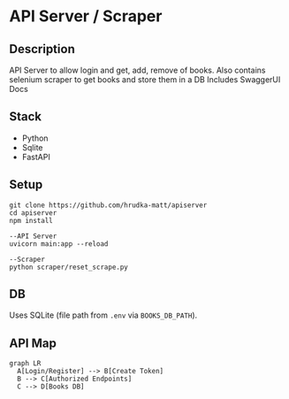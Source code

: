 # API Server / Scraper

## Description
API Server to allow login and get, add, remove of books. 
Also contains selenium scraper to get books and store them in a DB
Includes SwaggerUI Docs

## Stack
- Python
- Sqlite
- FastAPI


## Setup
```
git clone https://github.com/hrudka-matt/apiserver
cd apiserver
npm install

--API Server
uvicorn main:app --reload

--Scraper
python scraper/reset_scrape.py
```
## DB

Uses SQLite (file path from `.env` via `BOOKS_DB_PATH`).


## API Map

```mermaid
graph LR
  A[Login/Register] --> B[Create Token]
  B --> C[Authorized Endpoints]
  C --> D[Books DB]
```